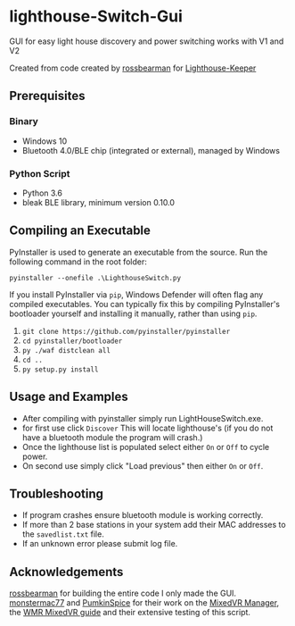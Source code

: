 # lighthouse-Switch-Gui
GUI for easy light house discovery and power switching works with V1 and V2

Created from code created by [rossbearman](https://github.com/rossbearman) for [Lighthouse-Keeper](https://github.com/rossbearman/lighthouse-keeper)


## Prerequisites
### Binary
* Windows 10
* Bluetooth 4.0/BLE chip (integrated or external), managed by Windows

### Python Script
* Python 3.6
* bleak BLE library, minimum version 0.10.0

## Compiling an Executable
PyInstaller is used to generate an executable from the source. Run the following command in the root folder:

`pyinstaller --onefile .\LighthouseSwitch.py`

If you install PyInstaller via `pip`, Windows Defender will often flag any compiled executables. You can typically fix this by compiling PyInstaller's bootloader yourself and installing it manually, rather than using `pip`.

1. `git clone https://github.com/pyinstaller/pyinstaller`
2. `cd pyinstaller/bootloader`
3. `py ./waf distclean all`
4. `cd ..`
5. `py setup.py install`

## Usage and Examples

* After compiling with pyinstaller simply run LightHouseSwitch.exe. 
* for first use click `Discover` This will locate lighthouse's (if you do not have a bluetooth module the program will crash.)
* Once the lighthouse list is populated select either `On` or `Off` to cycle power. 
* On second use simply click "Load previous" then either `On` or `Off`.

## Troubleshooting
* If program crashes ensure bluetooth module is working correctly. 
* If more than 2 base stations in your system add their MAC addresses to the `savedlist.txt` file. 
* If an unknown error please submit log file. 

## Acknowledgements
[rossbearman](https://github.com/rossbearman) for building the entire code I only made the GUI. [monstermac77](https://github.com/monstermac77) and [PumkinSpice](https://github.com/PumkinSpice) for their work on the [MixedVR Manager](https://github.com/monstermac77/vr), the [WMR MixedVR guide](https://github.com/PumkinSpice/MixedVR/wiki/ReadMe) and their extensive testing of this script.
